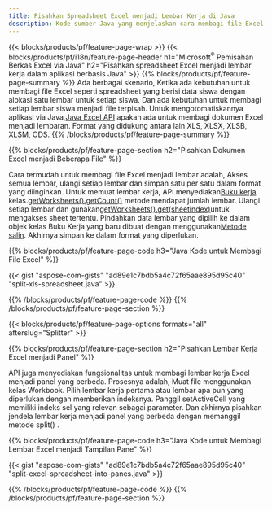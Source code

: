 ```yaml
---
title: Pisahkan Spreadsheet Excel menjadi Lembar Kerja di Java
description: Kode sumber Java yang menjelaskan cara membagi file Excel Microsoft menjadi beberapa dokumen menggunakan perpustakaan Excel Java
---
```

{{< blocks/products/pf/feature-page-wrap >}}
{{< blocks/products/pf/i18n/feature-page-header h1="Microsoft<sup>&reg;</sup> Pemisahan Berkas Excel via Java" h2="Pisahkan spreadsheet Excel menjadi lembar kerja dalam aplikasi berbasis Java" >}}
{{% blocks/products/pf/feature-page-summary %}}
 Ada berbagai skenario, Ketika ada kebutuhan untuk membagi file Excel seperti spreadsheet yang berisi data siswa dengan alokasi satu lembar untuk setiap siswa. Dan ada kebutuhan untuk membagi setiap lembar siswa menjadi file terpisah. Untuk mengotomatiskannya aplikasi via Java,[Java Excel API](/cells/id/java/) apakah ada untuk membagi dokumen Excel menjadi lembaran. Format yang didukung antara lain XLS, XLSX, XLSB, XLSM, ODS.
{{% /blocks/products/pf/feature-page-summary %}}

{{% blocks/products/pf/feature-page-section h2="Pisahkan Dokumen Excel menjadi Beberapa File" %}}

 Cara termudah untuk membagi file Excel menjadi lembar adalah, Akses semua lembar, ulangi setiap lembar dan simpan satu per satu dalam format yang diinginkan. Untuk memuat lembar kerja, API menyediakan[Buku kerja](https://reference.aspose.com/cells/java/com.aspose.cells/Workbook) kelas.[getWorksheets().getCount()](https://reference.aspose.com/cells/java/com.aspose.cells/worksheetcollection#Count) metode mendapat jumlah lembar. Ulangi setiap lembar dan gunakan[getWorksheets().get(sheetindex)](https://reference.aspose.com/cells/java/com.aspose.cells/worksheetcollection#get)untuk mengakses sheet tertentu. Pindahkan data lembar yang dipilih ke dalam objek kelas Buku Kerja yang baru dibuat dengan menggunakan[Metode salin](https://reference.aspose.com/cells/java/com.aspose.cells/workbook#copy(com.aspose.cells.Workbook)). Akhirnya simpan ke dalam format yang diperlukan.

{{% blocks/products/pf/feature-page-code h3="Java Kode untuk Membagi File Excel" %}}

{{< gist "aspose-com-gists" "ad89e1c7bdb5a4c72f65aae895d95c40" "split-xls-spreadsheet.java" >}}

{{% /blocks/products/pf/feature-page-code %}}
{{% /blocks/products/pf/feature-page-section %}}

{{< blocks/products/pf/feature-page-options formats="all" afterslug="Splitter" >}}

{{% blocks/products/pf/feature-page-section h2="Pisahkan Lembar Kerja Excel menjadi Panel" %}}

API juga menyediakan fungsionalitas untuk membagi lembar kerja Excel menjadi panel yang berbeda. Prosesnya adalah, Muat file menggunakan kelas Workbook. Pilih lembar kerja pertama atau lembar apa pun yang diperlukan dengan memberikan indeksnya. Panggil setActiveCell yang memiliki indeks sel yang relevan sebagai parameter. Dan akhirnya pisahkan jendela lembar kerja menjadi panel yang berbeda dengan memanggil metode split() .

{{% blocks/products/pf/feature-page-code h3="Java Kode untuk Membagi Lembar Excel menjadi Tampilan Pane" %}}

{{< gist "aspose-com-gists" "ad89e1c7bdb5a4c72f65aae895d95c40" "split-excel-spreadsheet-into-panes.java" >}}

{{% /blocks/products/pf/feature-page-code %}}
{{% /blocks/products/pf/feature-page-section %}}
